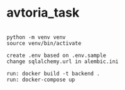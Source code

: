 # avtoria_task

```shell

python -m venv venv
source venv/bin/activate

create .env based on .env.sample
change sqlalchemy.url in alembic.ini

run: docker build -t backend .
run: docker-compose up
```



